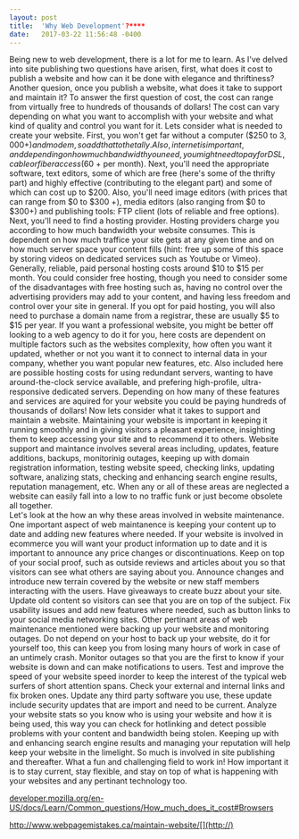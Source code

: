 ```yaml
---
layout: post
title:  'Why Web Development'?****
date:   2017-03-22 11:56:48 -0400
---
```


Being new to web development, there is a lot for me to learn. As I've delved into site publishing two questions have arisen, first,  what does it cost to publish a website and how can it be done with elegance and thriftiness?  Another quesion, once you publish a website, what does it take to support and maintain it?
To answer the first question of cost, the cost can range from virtually free to hundreds of thousands of dollars!  The cost can vary depending on what you want to  accomplish with your website and what kind of quality and control you want for it.  Lets consider what is needed to create your website. First, you won't get far without a computer ($250 to $3,000+) and modem, so add that to the tally.  Also, internet is important, and depending on how much bandwidth you need, you might need to pay for DSL, cable or fiber access ($60 + per month).  Next, you'll need the appropriate software, text editors, some of which are free (here's some of the thrifty part) and highly effective (contributing to the elegant part) and some of which can cost up to $200.  Also, you'll need image editors (with prices that can range from $0 to $300 +), media editors (also ranging from $0 to $300+) and publishing tools: FTP client (lots of reliable and free options).
Next, you'll need to find a hosting provider.  Hosting providers charge you according to how much bandwidth your website consumes.  This is dependent on how much traffice your site gets at any given time and on how much server space your content fills (hint: free up some of this space by storing videos on dedicated services such as Youtube or Vimeo).  Generally, reliable, paid personal hosting costs around $10 to $15 per month. You could consider free hosting, though you need to consider some of the disadvantages with free hosting such as, having no control over the advertising providers may add to your content, and having less freedom and control over your site in general. If you opt for paid hosting, you will also need to purchase a domain name from a registrar, these are usually $5 to $15 per year.
If you want a professional website, you might be better off looking to a web agency to do it for you, here costs are dependent on multiple factors such as the websites complexity, how often you want it updated, whether or not you want it to connect to internal data in your company, whether you want popular new features, etc.  Also included here are possible hosting costs for using redundant servers, wanting to have around-the-clock service available, and prefering  high-profile, ultra-responsive dedicated servers.  Depending on how many of these features and services are aquired for your website you could be paying hundreds of thousands of dollars!
Now lets consider what it takes to support and maintain a website.  Maintaining your website is important in keeping it running smoothly and in giving visitors a pleasant experience, insighting them to keep accessing your site and to recommend it to others.  Website support and maintance involves several areas including, updates, feature additions, backups, monitorinig outages, keeping up with domain registration information, testing website speed, checking links, updating software, analizing stats, checking and enhancing search engine results, reputation management, etc.  When any or all of these areas are neglected a website can easily fall into a low to no traffic funk or just become obsolete all together.  
Let's look at the how an why these areas involved in website maintenance. One important aspect of web maintanence is keeping your content up to date and adding new features where needed.  If your website is involved in ecommerce you will want your product information up to date and it is important to announce any price changes or discontinuations.  Keep on top of your social proof, such as outside reviews and articles  about you so that visitors can see what others are saying about you.  Announce changes and introduce new terrain covered by the website or new staff members interacting with the users.  Have giveaways to create buzz about your site.  Update old content so visitors can see that you are on top of the subject. Fix usability issues and add new features where needed, such as button links to your social media networking sites.
Other pertinant areas of web maintenance mentioned were backing up your website and monitoring outages.  Do not depend on your host to back up your website, do it for yourself too, this can keep you from losing many hours of work in case of an untimely crash.  Monitor outages so that you are the first to know if your website is down and can make notifications to users. Test and improve the speed of your website speed inorder to keep the interest of the typical web surfers of short attention spans. Check your external and internal links and fix broken ones. Update any third party software you use, these update include security updates that are import and need to be current. Analyze your website stats so you know who is using your website and how it is being used, this way you can check for hotlinking and detect possible problems with your content and bandwidth being stolen. Keeping up with and enhancing search engine results and managing your reputation will help keep your website in the limelight.
So much is involved in site publishing and thereafter.  What a fun and challenging field to work in!  How important it is to stay current, stay flexible, and stay on top of what is happening with your websites and any pertinant technology too.

[developer.mozilla.org/en-US/docs/Learn/Common_questions/How_much_does_it_cost#Browsers](http://)

http://www.webpagemistakes.ca/maintain-website/[](http://)

